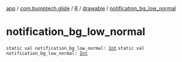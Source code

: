 [app](../../../index.md) / [com.bumptech.glide](../../index.md) / [R](../index.md) / [drawable](index.md) / [notification_bg_low_normal](./notification_bg_low_normal.md)

# notification_bg_low_normal

`static val notification_bg_low_normal: `[`Int`](https://kotlinlang.org/api/latest/jvm/stdlib/kotlin/-int/index.html)
`static val notification_bg_low_normal: `[`Int`](https://kotlinlang.org/api/latest/jvm/stdlib/kotlin/-int/index.html)